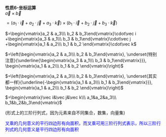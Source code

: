 **性质6-坐标运算**  
$\vec a\times\vec b$  
  
$=(a_1\cdot\vec i+a_2\cdot\vec j+a_3\cdot\vec k)\times(b_1\cdot\vec i+b_2\cdot\vec j+b_3\cdot\vec k)$  
  
$=\begin{vmatrix}a_2 & a_3\\\ b_2 & b_3\end{vmatrix}\cdot\vec i  
+\begin{vmatrix}a_3 & a_1\\\ b_3 & b_1\end{vmatrix}\cdot\vec j  
+\begin{vmatrix}a_1 & a_2\\\ b_1 & b_2 \end{vmatrix}\cdot\vec k$  
  
$=\left(\begin{vmatrix}a_2 & a_3\\\ b_2 & b_3\end{vmatrix},  
\underset{特别注意}{\underline{\begin{vmatrix}a_3 & a_1\\\ b_3 & b_1\end{vmatrix}}},  
\begin{vmatrix}a_1 & a_2\\\ b_1 & b_2 \end{vmatrix}\right)$  
  
$=\left(\begin{vmatrix}a_2 & a_3\\\ b_2 & b_3\end{vmatrix},  
\underset{其实都一样}{\underline{-\begin{vmatrix}a_1 & a_3\\\ b_1 & b_3\end{vmatrix}}},  
\begin{vmatrix}a_1 & a_2\\\ b_1 & b_2 \end{vmatrix}\right)$  
  
$=\begin{vmatrix}\vec i&\vec j&\vec k\\\ a_1&a_2&a_3\\\ b_1&b_2&b_3\end{vmatrix}$  
  
(形式上的三阶行列式，因为元素来自不同集合，数集，向量集)  
  
<font color=blue>叉乘的几何意义的平行四边形有向面积，而叉乘可用三阶行列式表示，所以三阶行列式的几何意义是平行四边形有向面积</font>  
